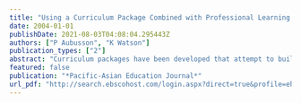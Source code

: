 ```yaml
---
title: "Using a Curriculum Package Combined with Professional Learning to Promote Good Practice in Teaching Secondary Science."
date: 2004-01-01
publishDate: 2021-08-03T04:08:04.295443Z
authors: ["P Aubusson", "K Watson"]
publication_types: ["2"]
abstract: "Curriculum packages have been developed that attempt to build in a view of teaching and learning to promote 'good practice'in teaching. Improving the quality of teaching is influenced by the ability of curriculum developers to package their product to promote faithful …"
featured: false
publication: "*Pacific-Asian Education Journal*"
url_pdf: "http://search.ebscohost.com/login.aspx?direct=true&profile=ehost&scope=site&authtype=crawler&jrnl=10198725&AN=17039859&h=lACAwTF7EieRGtzpEGf1PlxwiHPNE1qAugtu4J%2BWiI9QIErc8%2FlnZtIGkr2uMUgoZ1E7JpKuzz9VN3gxJOlN%2Fw%3D%3D&crl=c"
---
```


